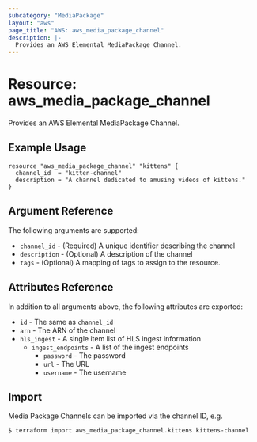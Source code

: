 ```yaml
---
subcategory: "MediaPackage"
layout: "aws"
page_title: "AWS: aws_media_package_channel"
description: |-
  Provides an AWS Elemental MediaPackage Channel.
---
```


# Resource: aws_media_package_channel

Provides an AWS Elemental MediaPackage Channel.

## Example Usage

```hcl
resource "aws_media_package_channel" "kittens" {
  channel_id  = "kitten-channel"
  description = "A channel dedicated to amusing videos of kittens."
}
```

## Argument Reference

The following arguments are supported:

* `channel_id` - (Required) A unique identifier describing the channel
* `description` - (Optional) A description of the channel
* `tags` - (Optional) A mapping of tags to assign to the resource.

## Attributes Reference

In addition to all arguments above, the following attributes are exported:

* `id` - The same as `channel_id`
* `arn` - The ARN of the channel
* `hls_ingest` - A single item list of HLS ingest information
  * `ingest_endpoints` - A list of the ingest endpoints
    * `password` - The password
    * `url` - The URL
    * `username` - The username

## Import

Media Package Channels can be imported via the channel ID, e.g.

```
$ terraform import aws_media_package_channel.kittens kittens-channel
```
